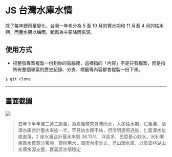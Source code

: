 # JS 台灣水庫水情

除了每年總雨量變化，台灣一年也分為 5 至 10 月的豐水期和 11 月至 4 月的枯水期，而豐水期以梅雨、颱風為主要降雨來源。

## 使用方式
- 把整個專案複製一份到你的電腦裡，這裡指的「內容」不是只有檔案，而是指所有整個專案的歷史紀錄、分支、標籤等內容都會複製一份下來。
```sh
$ git clone
```

----

## 畫面截圖
![](https://i.imgur.com/JhQaQdw.png)
>  去年下半年接二連三颱風，為嘉義帶來豐沛雨水，入冬枯水期，仁義潭、蘭潭水庫合計蓄水率逾一半，罕見枯水期不枯，但清明連假過後，仁義潭水位直直落，2 座水量合計蓄水率剩 38.13%，浮島多，民眾憂心缺水。水利署南區水資源分署說，管控用水，調度台南曾文、烏山頭水庫，以及雲林湖山水庫水源支援，嘉義區水情穩定
